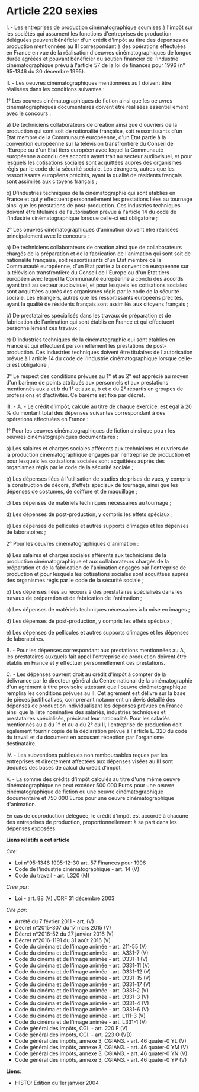 # Article 220 sexies

I. - Les entreprises de production cinématographique soumises à l'impôt sur les sociétés qui assument les fonctions
d'entreprises de production déléguées peuvent bénéficier d'un crédit d'impôt au titre des dépenses de production mentionnées
au III correspondant à des opérations effectuées en France en vue de la réalisation d'oeuvres cinématographiques de longue
durée agréées et pouvant bénéficier du soutien financier de l'industrie cinématographique prévu à l'article 57 de la loi de
finances pour 1996 (n° 95-1346 du 30 décembre 1995).

II. - Les oeuvres cinématographiques mentionnées au I doivent être réalisées dans les conditions suivantes :

1° Les oeuvres cinématographiques de fiction ainsi que les oe uvres cinématographiques documentaires doivent être réalisées
essentiellement avec le concours :

a) De techniciens collaborateurs de création ainsi que d'ouvriers de la production qui sont soit de nationalité française,
soit ressortissants d'un Etat membre de la Communauté européenne, d'un Etat partie à la convention européenne sur la
télévision transfrontière du Conseil de l'Europe ou d'un Etat tiers européen avec lequel la Communauté européenne a conclu
des accords ayant trait au secteur audiovisuel, et pour lesquels les cotisations sociales sont acquittées auprès des
organismes régis par le code de la sécurité sociale. Les étrangers, autres que les ressortissants européens précités, ayant
la qualité de résidents français sont assimilés aux citoyens français ;

b) D'industries techniques de la cinématographie qui sont établies en France et qui y effectuent personnellement les
prestations liées au tournage ainsi que les prestations de post-production. Ces industries techniques doivent être titulaires
de l'autorisation prévue à l'article 14 du code de l'industrie cinématographique lorsque celle-ci est obligatoire ;

2° Les oeuvres cinématographiques d'animation doivent être réalisées principalement avec le concours :

a) De techniciens collaborateurs de création ainsi que de collaborateurs chargés de la préparation et de la fabrication de
l'animation qui sont soit de nationalité française, soit ressortissants d'un Etat membre de la Communauté européenne, d'un
Etat partie à la convention européenne sur la télévision transfrontière du Conseil de l'Europe ou d'un Etat tiers européen
avec lequel la Communauté européenne a conclu des accords ayant trait au secteur audiovisuel, et pour lesquels les
cotisations sociales sont acquittées auprès des organismes régis par le code de la sécurité sociale. Les étrangers, autres
que les ressortissants européens précités, ayant la qualité de résidents français sont assimilés aux citoyens français ;

b) De prestataires spécialisés dans les travaux de préparation et de fabrication de l'animation qui sont établis en France et
qui effectuent personnellement ces travaux ;

c) D'industries techniques de la cinématographie qui sont établies en France et qui effectuent personnellement les
prestations de post-production. Ces industries techniques doivent être titulaires de l'autorisation prévue à l'article 14 du
code de l'industrie cinématographique lorsque celle-ci est obligatoire ;

3° Le respect des conditions prévues au 1° et au 2° est apprécié au moyen d'un barème de points attribués aux personnels et
aux prestations mentionnés aux a et  b du 1° et aux  a, b et c  du 2° répartis en groupes de professions et d'activités. Ce
barème est fixé par décret.

III. - A. - Le crédit d'impôt, calculé au titre de chaque exercice, est égal à 20 % du montant total des dépenses suivantes
correspondant à des opérations effectuées en France :

1° Pour les oeuvres cinématographiques de fiction ainsi que pou r les oeuvres cinématographiques documentaires :

a) Les salaires et charges sociales afférents aux techniciens et ouvriers de la production cinématographique engagés par
l'entreprise de production et pour lesquels les cotisations sociales sont acquittées auprès des organismes régis par le code
de la sécurité sociale ;

b) Les dépenses liées à l'utilisation de studios de prises de vues, y compris la construction de décors, d'effets spéciaux de
tournage, ainsi que les dépenses de costumes, de coiffure et de maquillage ;

c) Les dépenses de matériels techniques nécessaires au tournage ;

d) Les dépenses de post-production, y compris les effets spéciaux ;

e) Les dépenses de pellicules et autres supports d'images et les dépenses de laboratoires ;

2° Pour les oeuvres cinématographiques d'animation :

a) Les salaires et charges sociales afférents aux techniciens de la production cinématographique et aux collaborateurs
chargés de la préparation et de la fabrication de l'animation engagés par l'entreprise de production et pour lesquels les
cotisations sociales sont acquittées auprès des organismes régis par le code de la sécurité sociale ;

b) Les dépenses liées au recours à des prestataires spécialisés dans les travaux de préparation et de fabrication de
l'animation ;

c) Les dépenses de matériels techniques nécessaires à la mise en images ;

d) Les dépenses de post-production, y compris les effets spéciaux ;

e) Les dépenses de pellicules et autres supports d'images et les dépenses de laboratoires.

B. - Pour les dépenses correspondant aux prestations mentionnées au A, les prestataires auxquels fait appel l'entreprise de
production doivent être établis en France et y effectuer personnellement ces prestations.

C. - Les dépenses ouvrent droit au crédit d'impôt à compter de la délivrance par le directeur général du Centre national de
la cinématographie d'un agrément à titre provisoire attestant que l'oeuvre cinématographique remplira les conditions prévues
au II. Cet agrément est délivré sur la base de pièces justificatives, comprenant notamment un devis détaillé des dépenses de
production individualisant les dépenses prévues en France ainsi que la liste nominative des salariés, industries techniques
et prestataires spécialisés, précisant leur nationalité. Pour les salariés mentionnés au a du 1° et au a du 2° du II,
l'entreprise de production doit également fournir copie de la déclaration prévue à l'article L. 320 du code du travail et du
document en accusant réception par l'organisme destinataire.

IV. - Les subventions publiques non remboursables reçues par les entreprises et directement affectées aux dépenses visées au
III sont déduites des bases de calcul du crédit d'impôt.

V. - La somme des crédits d'impôt calculés au titre d'une même oeuvre cinématographique ne peut excéder 500 000 Euros pour
une oeuvre cinématographique de fiction ou une oeuvre cinématographique documentaire et 750 000 Euros pour une oeuvre
cinématographique d'animation.

En cas de coproduction déléguée, le crédit d'impôt est accordé à chacune des entreprises de production, proportionnellement à
sa part dans les dépenses exposées.

**Liens relatifs à cet article**

_Cite_:

  - Loi n°95-1346 1995-12-30 art. 57 Finances pour 1996
  - Code de l'industrie cinématographique - art. 14 (V)
  - Code du travail - art. L320 (M)

_Créé par_:

  - Loi - art. 88 (V) JORF 31 décembre 2003

_Cité par_:

  - Arrêté du 7 février 2011 - art. (V)
  - Décret n°2015-307 du 17 mars 2015 (V)
  - Décret n°2016-52 du 27 janvier 2016 (V)
  - Décret n°2016-1191 du 31 août 2016 (V)
  - Code du cinéma et de l'image animée - art. 211-55 (V)
  - Code du cinéma et de l'image animée - art. A331-7 (V)
  - Code du cinéma et de l'image animée - art. D331-1 (V)
  - Code du cinéma et de l'image animée - art. D331-11 (V)
  - Code du cinéma et de l'image animée - art. D331-12 (V)
  - Code du cinéma et de l'image animée - art. D331-15 (V)
  - Code du cinéma et de l'image animée - art. D331-17 (V)
  - Code du cinéma et de l'image animée - art. D331-2 (V)
  - Code du cinéma et de l'image animée - art. D331-3 (V)
  - Code du cinéma et de l'image animée - art. D331-4 (V)
  - Code du cinéma et de l'image animée - art. D331-6 (V)
  - Code du cinéma et de l'image animée - art. L111-3 (V)
  - Code du cinéma et de l'image animée - art. L331-1 (V)
  - Code général des impôts, CGI. - art. 220 F (V)
  - Code général des impôts, CGI. - art. 223 O (VD)
  - Code général des impôts, annexe 3, CGIAN3. - art. 46 quater-0 YL (V)
  - Code général des impôts, annexe 3, CGIAN3. - art. 46 quater-0 YM (V)
  - Code général des impôts, annexe 3, CGIAN3. - art. 46 quater-0 YN (V)
  - Code général des impôts, annexe 3, CGIAN3. - art. 46 quater-0 YP (V)

**Liens**:

  - HISTO: Edition du 1er janvier 2004
